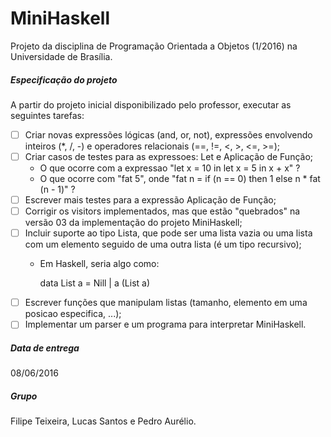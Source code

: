 MiniHaskell
==========
Projeto da disciplina de Programação Orientada a Objetos (1/2016) na Universidade de Brasília.

##### Especificação do projeto
A partir do projeto inicial disponibilizado pelo professor, executar as seguintes tarefas:
- [ ] Criar novas expressões lógicas (and, or, not), expressões envolvendo inteiros (*, /, -) e operadores relacionais (==, !=, <, >, <=, >=);
- [ ] Criar casos de testes para as expressoes: Let e Aplicação de Função;
  * O que ocorre com a expressao "let x = 10 in let x = 5 in x + x" ?
  * O que ocorre com "fat 5", onde "fat n = if (n == 0) then 1 else n * fat (n - 1)" ?
- [ ] Escrever mais testes para a expressão Aplicação de Função;
- [ ] Corrigir os visitors implementados, mas que estão "quebrados" na versão 03 da implementação do projeto MiniHaskell;
- [ ] Incluir suporte ao tipo Lista, que pode ser uma lista vazia ou uma lista com um elemento seguido de uma outra lista (é um tipo recursivo); 
  * Em Haskell, seria algo como: 
  
    data List a = Nill | a (List a)
- [ ] Escrever funções que manipulam listas (tamanho, elemento em uma posicao especifica, ...);
- [ ] Implementar um parser e um programa para interpretar MiniHaskell.

##### Data de entrega
08/06/2016

##### Grupo
Filipe Teixeira, Lucas Santos e Pedro Aurélio.
